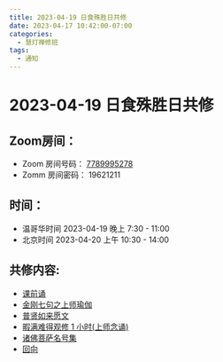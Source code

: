 ```yaml
---
title: 2023-04-19 日食殊胜日共修
date: 2023-04-17 10:42:00-07:00
categories:
  - 慧灯禅修班
tags:
  - 通知
---
```

# 2023-04-19 日食殊胜日共修

## Zoom房间：

-   Zoom 房间号码： [7789995278](https://us02web.zoom.us/j/7789995278?pwd=VjZmbWJFY2k2K0E5RVB2cTNIQmhqUT09)
-   Zomm 房间密码： 19621211

## 时间：

- 温哥华时间 2023-04-19 晚上 7:30 - 11:00
- 北京时间 2023-04-20 上午 10:30 - 14:00

## 共修内容:

- [课前诵](https://s3.ca-central-1.wasabisys.com/hddata/f.huidengchanxiu.net/hdv/videos/%E8%AF%BE%E5%89%8D%E5%BF%B5%E8%AF%B5.mp4)
- [金刚七句之上师瑜伽](https://s3.ca-central-1.wasabisys.com/hddata/f.huidengchanxiu.net/hdv/videos/%e9%87%91%e5%88%9a%e4%b8%83%e5%8f%a5-%e6%b5%81%e7%95%85%e7%89%88.mp4)
- [普贤如来愿文](https://s3.ca-central-1.wasabisys.com/hddata/f.huidengchanxiu.net/hdv/videos/%e6%99%ae%e8%b4%a4%e5%a6%82%e6%9d%a5%e6%84%bf%e6%96%87.mp4)
- [暇满难得观修 1 小时(上师念诵)](https://s3.ca-central-1.wasabisys.com/hddata/f.huidengchanxiu.net/hdv/v/4jx/%E6%9A%87%E6%BB%A1%E9%9A%BE%E5%BE%97-%E4%B8%8A%E5%B8%88%E5%BF%B5%E8%AF%B5.mp4)
- [诸佛菩萨名号集](https://s3.ca-central-1.wasabisys.com/hddata/f.huidengchanxiu.net/hdv/yigui/%e8%af%b8%e4%bd%9b%e8%8f%a9%e8%90%a8%e5%90%8d%e5%8f%b7%e9%9b%86-%e5%bf%b5%e8%af%b5%e4%bb%aa%e8%bd%a8.mp4)
- [回向](https://s3.ca-central-1.wasabisys.com/hddata/f.huidengchanxiu.net/hdv/videos/%E5%9B%9E%E5%90%91(2021%E7%89%88).mp4)

